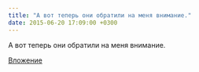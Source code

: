 ```yaml
---
title: "А вот теперь они обратили на меня внимание."
date: 2015-06-20 17:09:00 +0300
---
```


А вот теперь они обратили на меня внимание.

[Вложение](/assets/vk_photos/3/3n2r6s0Skd8.jpg)
